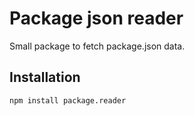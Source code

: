 Package json reader
=========

Small package to fetch package.json data.

## Installation

  `npm install package.reader`
